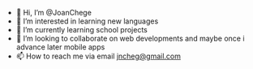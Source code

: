 - 👋 Hi, I’m @JoanChege
- 👀 I’m interested in learning new languages
- 🌱 I’m currently learning school projects
- 💞️ I’m looking to collaborate on web developments and maybe once i advance later mobile apps
- 📫 How to reach me via email jncheg@gmail.com

<!---
JoanChege/JoanChege is a ✨ special ✨ repository because its `README.md` (this file) appears on your GitHub profile.
You can click the Preview link to take a look at your changes.
--->
